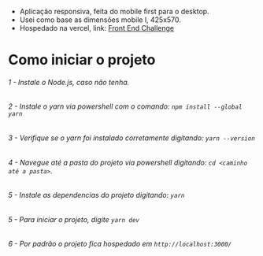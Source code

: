 - Aplicação responsiva, feita do mobile first para o desktop.
- Usei como base as dimensões mobile l, 425x570.
- Hospedado na vercel, link: [Front End Challenge]([https://link](https://front-end-challenge-weslleysor.vercel.app/))


# Como iniciar o projeto

###### 1 - Instale o Node.js, caso não tenha.
###### 2 - Instale o yarn via powershell com o comando: `npm install --global yarn`
###### 3 - Verifique se o yarn foi instalado corretamente digitando: `yarn --version`
###### 4 - Navegue até a pasta do projeto via powershell digitando: `cd <caminho até a pasta>`.
###### 5 - Instale as dependencias do projeto digitando: `yarn`
###### 5 - Para iniciar o projeto, digite `yarn dev`
###### 6 - Por padrão o projeto fica hospedado em `http://localhost:3000/`


